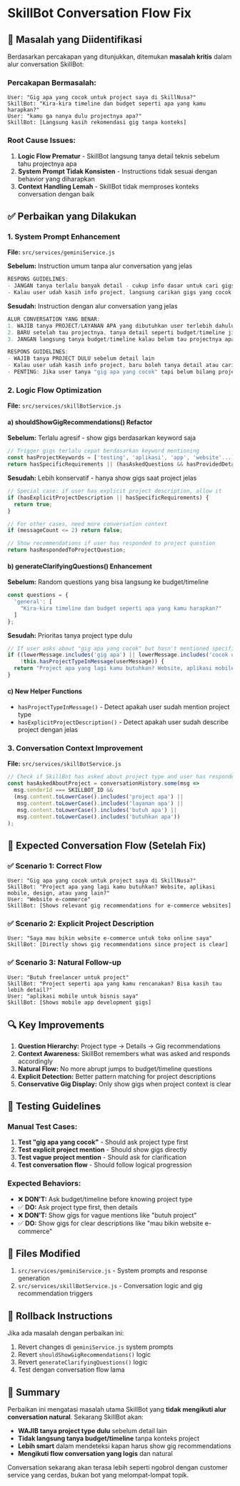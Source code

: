 # SkillBot Conversation Flow Fix 

## 🚨 Masalah yang Diidentifikasi

Berdasarkan percakapan yang ditunjukkan, ditemukan **masalah kritis** dalam alur conversation SkillBot:

### Percakapan Bermasalah:
```
User: "Gig apa yang cocok untuk project saya di SkillNusa?"
SkillBot: "Kira-kira timeline dan budget seperti apa yang kamu harapkan?"
User: "kamu ga nanya dulu projectnya apa?"
SkillBot: [Langsung kasih rekomendasi gig tanpa konteks]
```

### Root Cause Issues:
1. **Logic Flow Prematur** - SkillBot langsung tanya detail teknis sebelum tahu projectnya apa
2. **System Prompt Tidak Konsisten** - Instructions tidak sesuai dengan behavior yang diharapkan  
3. **Context Handling Lemah** - SkillBot tidak memproses konteks conversation dengan baik

## ✅ Perbaikan yang Dilakukan

### 1. **System Prompt Enhancement** 
**File:** `src/services/geminiService.js`

**Sebelum:** Instruction umum tanpa alur conversation yang jelas
```javascript
RESPONS GUIDELINES:
- JANGAN tanya terlalu banyak detail - cukup info dasar untuk cari gigs
- Kalau user udah kasih info project, langsung carikan gigs yang cocok dari SkillNusa
```

**Sesudah:** Instruction dengan alur conversation yang jelas
```javascript
ALUR CONVERSATION YANG BENAR:
1. WAJIB tanya PROJECT/LAYANAN APA yang dibutuhkan user terlebih dahulu
2. BARU setelah tau projectnya, tanya detail seperti budget/timeline jika perlu
3. JANGAN langsung tanya budget/timeline kalau belum tau projectnya apa

RESPONS GUIDELINES:
- WAJIB tanya PROJECT DULU sebelum detail lain
- Kalau user udah kasih info project, baru boleh tanya detail atau carikan gigs
- PENTING: Jika user tanya "gig apa yang cocok" tapi belum bilang projectnya apa, WAJIB tanya projectnya dulu!
```

### 2. **Logic Flow Optimization**
**File:** `src/services/skillBotService.js`

#### a) **shouldShowGigRecommendations() Refactor**
**Sebelum:** Terlalu agresif - show gigs berdasarkan keyword saja
```javascript
// Trigger gigs terlalu cepat berdasarkan keyword mentioning
const hasProjectKeywords = ['testing', 'aplikasi', 'app', 'website'...]
return hasSpecificRequirements || (hasAskedQuestions && hasProvidedDetails) || (messageCount >= 2 && hasProjectKeywords);
```

**Sesudah:** Lebih konservatif - hanya show gigs saat project jelas
```javascript
// Special case: if user has explicit project description, allow it
if (hasExplicitProjectDescription || hasSpecificRequirements) {
  return true;
}

// For other cases, need more conversation context
if (messageCount <= 2) return false;

// Show recommendations if user has responded to project question  
return hasRespondedToProjectQuestion;
```

#### b) **generateClarifyingQuestions() Enhancement**
**Sebelum:** Random questions yang bisa langsung ke budget/timeline
```javascript
const questions = {
  'general': [
    "Kira-kira timeline dan budget seperti apa yang kamu harapkan?"
  ]
};
```

**Sesudah:** Prioritas tanya project type dulu
```javascript
// If user asks about "gig apa yang cocok" but hasn't mentioned specific project
if ((lowerMessage.includes('gig apa') || lowerMessage.includes('cocok untuk project')) && 
    !this.hasProjectTypeInMessage(userMessage)) {
  return "Project apa yang lagi kamu butuhkan? Website, aplikasi mobile, design, atau yang lain?";
}
```

#### c) **New Helper Functions**
- `hasProjectTypeInMessage()` - Detect apakah user sudah mention project type
- `hasExplicitProjectDescription()` - Detect apakah user sudah describe project dengan jelas

### 3. **Conversation Context Improvement**
**File:** `src/services/skillBotService.js`

```javascript
// Check if SkillBot has asked about project type and user has responded
const hasAskedAboutProject = conversationHistory.some(msg => 
  msg.senderId === SKILLBOT_ID && 
  (msg.content.toLowerCase().includes('project apa') || 
   msg.content.toLowerCase().includes('layanan apa') ||
   msg.content.toLowerCase().includes('butuh apa') ||
   msg.content.toLowerCase().includes('butuhkan apa'))
);
```

## 🎯 Expected Conversation Flow (Setelah Fix)

### ✅ Scenario 1: Correct Flow
```
User: "Gig apa yang cocok untuk project saya di SkillNusa?"
SkillBot: "Project apa yang lagi kamu butuhkan? Website, aplikasi mobile, design, atau yang lain?"
User: "Website e-commerce"
SkillBot: [Shows relevant gig recommendations for e-commerce websites]
```

### ✅ Scenario 2: Explicit Project Description  
```
User: "Saya mau bikin website e-commerce untuk toko online saya"
SkillBot: [Directly shows gig recommendations since project is clear]
```

### ✅ Scenario 3: Natural Follow-up
```
User: "Butuh freelancer untuk project"
SkillBot: "Project seperti apa yang kamu rencanakan? Bisa kasih tau lebih detail?"
User: "aplikasi mobile untuk bisnis saya"
SkillBot: [Shows mobile app development gigs]
```

## 🔍 Key Improvements

1. **Question Hierarchy:** Project type → Details → Gig recommendations
2. **Context Awareness:** SkillBot remembers what was asked and responds accordingly
3. **Natural Flow:** No more abrupt jumps to budget/timeline questions
4. **Explicit Detection:** Better pattern matching for project descriptions
5. **Conservative Gig Display:** Only show gigs when project context is clear

## 🚀 Testing Guidelines

### Manual Test Cases:
1. **Test "gig apa yang cocok"** - Should ask project type first
2. **Test explicit project mention** - Should show gigs directly
3. **Test vague project mention** - Should ask for clarification
4. **Test conversation flow** - Should follow logical progression

### Expected Behaviors:
- ❌ **DON'T:** Ask budget/timeline before knowing project type
- ✅ **DO:** Ask project type first, then details
- ❌ **DON'T:** Show gigs for vague mentions like "butuh project"
- ✅ **DO:** Show gigs for clear descriptions like "mau bikin website e-commerce"

## 📁 Files Modified

1. `src/services/geminiService.js` - System prompts and response generation
2. `src/services/skillBotService.js` - Conversation logic and gig recommendation triggers

## 🔄 Rollback Instructions

Jika ada masalah dengan perbaikan ini:

1. Revert changes di `geminiService.js` system prompts
2. Revert `shouldShowGigRecommendations()` logic 
3. Revert `generateClarifyingQuestions()` logic
4. Test dengan conversation flow lama

## 📝 Summary

Perbaikan ini mengatasi masalah utama SkillBot yang **tidak mengikuti alur conversation natural**. Sekarang SkillBot akan:

- **WAJIB tanya project type dulu** sebelum detail lain
- **Tidak langsung tanya budget/timeline** tanpa konteks project
- **Lebih smart** dalam mendeteksi kapan harus show gig recommendations
- **Mengikuti flow conversation yang logis** dan natural

Conversation sekarang akan terasa lebih seperti ngobrol dengan customer service yang cerdas, bukan bot yang melompat-lompat topik. 